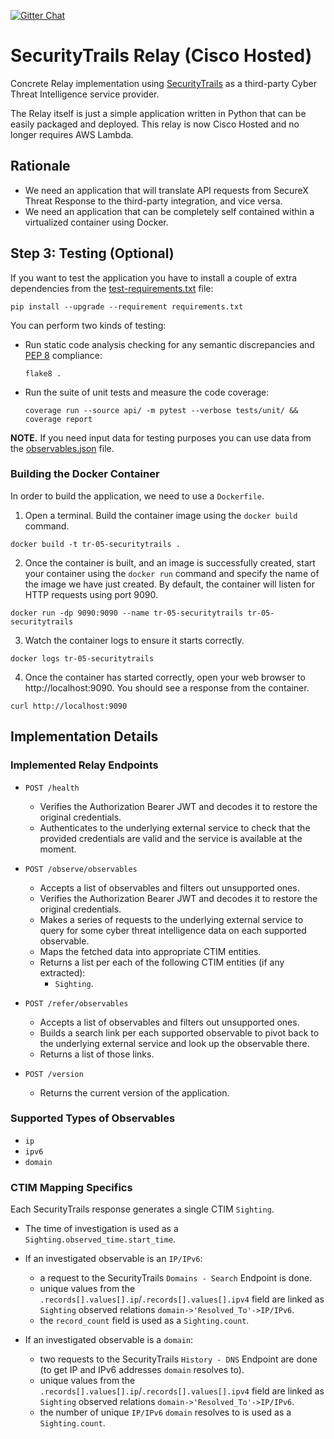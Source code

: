 [![Gitter Chat](https://img.shields.io/badge/gitter-join%20chat-brightgreen.svg)](https://gitter.im/CiscoSecurity/Threat-Response "Gitter Chat")

# SecurityTrails Relay (Cisco Hosted)

Concrete Relay implementation using
[SecurityTrails](https://securitytrails.com/?utm_source=cisco&utm_medium=apisignup&utm_campaign=trm)
as a third-party Cyber Threat Intelligence service provider.

The Relay itself is just a simple application written in Python that can be
easily packaged and deployed. This relay is now Cisco Hosted and no longer requires AWS Lambda.

## Rationale

- We need an application that will translate API requests from SecureX Threat Response to the third-party integration, and vice versa.
- We need an application that can be completely self contained within a virtualized container using Docker.

## Step 3: Testing (Optional)

If you want to test the application you have to install a couple of extra
dependencies from the [test-requirements.txt](test-requirements.txt) file:
```
pip install --upgrade --requirement requirements.txt
```

You can perform two kinds of testing:

- Run static code analysis checking for any semantic discrepancies and
[PEP 8](https://www.python.org/dev/peps/pep-0008/) compliance:

  `flake8 .`

- Run the suite of unit tests and measure the code coverage:

  `coverage run --source api/ -m pytest --verbose tests/unit/ && coverage report`

**NOTE.** If you need input data for testing purposes you can use data from the
[observables.json](observables.json) file.

### Building the Docker Container
In order to build the application, we need to use a `Dockerfile`.  

 1. Open a terminal.  Build the container image using the `docker build` command.

```
docker build -t tr-05-securitytrails .
```

 2. Once the container is built, and an image is successfully created, start your container using the `docker run` command and specify the name of the image we have just created.  By default, the container will listen for HTTP requests using port 9090.

```
docker run -dp 9090:9090 --name tr-05-securitytrails tr-05-securitytrails
```

 3. Watch the container logs to ensure it starts correctly.

```
docker logs tr-05-securitytrails
```

 4. Once the container has started correctly, open your web browser to http://localhost:9090.  You should see a response from the container.

```
curl http://localhost:9090
```

## Implementation Details

### Implemented Relay Endpoints

- `POST /health`
  - Verifies the Authorization Bearer JWT and decodes it to restore the
  original credentials.
  - Authenticates to the underlying external service to check that the provided
  credentials are valid and the service is available at the moment.

- `POST /observe/observables`
  - Accepts a list of observables and filters out unsupported ones.
  - Verifies the Authorization Bearer JWT and decodes it to restore the
  original credentials.
  - Makes a series of requests to the underlying external service to query for
  some cyber threat intelligence data on each supported observable.
  - Maps the fetched data into appropriate CTIM entities.
  - Returns a list per each of the following CTIM entities (if any extracted):
    - `Sighting`.

- `POST /refer/observables`
  - Accepts a list of observables and filters out unsupported ones.
  - Builds a search link per each supported observable to pivot back to the
  underlying external service and look up the observable there.
  - Returns a list of those links.
  
- `POST /version`
  - Returns the current version of the application.

### Supported Types of Observables

- `ip`
- `ipv6`
- `domain`

### CTIM Mapping Specifics

Each SecurityTrails response generates a single CTIM `Sighting`. 

- The time of investigation is used as a `Sighting.observed_time.start_time`.

- If an investigated observable is an `IP/IPv6`:  
    - a request to the SecurityTrails `Domains - Search` Endpoint is done.
    - unique values from the 
    `.records[].values[].ip`/`.records[].values[].ipv4` field are linked as 
    `Sighting` observed relations `domain->'Resolved_To'->IP/IPv6`.
    - the `record_count` field is used as a `Sighting.count`.
    
- If an investigated observable is a `domain`: 
    - two requests to the SecurityTrails `History - DNS` Endpoint are done 
    (to get IP and IPv6 addresses `domain` resolves to).
    - unique values from the 
    `.records[].values[].ip`/`.records[].values[].ipv4` field are linked as 
    `Sighting` observed relations `domain->'Resolved_To'->IP/IPv6`.
    - the number of unique `IP/IPv6` `domain` resolves to 
    is used as a `Sighting.count`.
